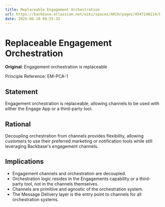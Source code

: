 ```yaml
---
title: Replaceable Engagement Orchestration
url: https://backbase.atlassian.net/wiki/spaces/ARCH/pages/4547248214/Engagement+orchestration+is+replaceable
date: 2025-06-10 08:55:32
---
```


# Replaceable Engagement Orchestration

**Original**: Engagement orchestration is replaceable

Principle Reference: EM-PCA-1

## Statement

Engagement orchestration is replaceable, allowing channels to be used with either the Engage App or a third-party tool.

## Rational

Decoupling orchestration from channels provides flexibility, allowing customers to use their preferred marketing or notification tools while still leveraging Backbase's engagement channels.

## Implications

- Engagement channels and orchestration are decoupled.
- Orchestration logic resides in the Engagements capability or a third-party tool, not in the channels themselves.
- Channels are primitive and agnostic of the orchestration system.
- The Message Delivery layer is the entry point to channels for all orchestration systems.